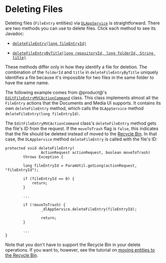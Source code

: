 # Deleting Files [](id=deleting-files)

Deleting files (`FileEntry` entities) via 
[`DLAppService`](@platform-ref@/7.1-latest/javadocs/portal-kernel/com/liferay/document/library/kernel/service/DLAppService.html) 
is straightforward. There are two methods you can use to delete files. Click 
each method to see its Javadoc: 

-   [`deleteFileEntry(long fileEntryId)`](@platform-ref@/7.1-latest/javadocs/portal-kernel/com/liferay/document/library/kernel/service/DLAppService.html#deleteFileEntry-long-)

-   [`deleteFileEntryByTitle(long repositoryId, long folderId, String title)`](@platform-ref@/7.1-latest/javadocs/portal-kernel/com/liferay/document/library/kernel/service/DLAppService.html#deleteFileEntryByTitle-long-long-java.lang.String-)

These methods differ only in how they identify a file for deletion. The 
combination of the `folderId` and `title` in `deleteFileEntryByTitle` uniquely 
identifies a file because it's impossible for two files in the same folder to 
have the same name. 

The following example comes from @product@'s 
[`EditFileEntryMVCActionCommand`](https://github.com/liferay/liferay-portal/blob/master/modules/apps/document-library/document-library-web/src/main/java/com/liferay/document/library/web/internal/portlet/action/EditFileEntryMVCActionCommand.java) 
class. This class implements almost all the `FileEntry` actions that the 
Documents and Media UI supports. It contains its own `deleteFileEntry` method, 
which calls the `DLAppService` method `deleteFileEntry(long fileEntryId)`. 

The `EditFileEntryMVCActionCommand` class's `deleteFileEntry` method gets the 
file's ID from the request. If the `moveToTrash` flag is `false`, this indicates 
that the file should be deleted instead of moved to the 
[Recycle Bin](/discover/portal/-/knowledge_base/7-1/restoring-deleted-assets). 
In that case, the `DLAppService` method `deleteFileEntry` is called with the 
file's ID: 

    protected void deleteFileEntry(
                    ActionRequest actionRequest, boolean moveToTrash)
            throws Exception {

            long fileEntryId = ParamUtil.getLong(actionRequest, "fileEntryId");

            if (fileEntryId == 0) {
                return;
            }

            ...

            if (!moveToTrash) {
                    _dlAppService.deleteFileEntry(fileEntryId);

                    return;
            }

            ...
    }

Note that you don't have to support the Recycle Bin in your delete operations. 
If you want to, however, see the tutorial on 
[moving entities to the Recycle Bin](liferay.com). 
